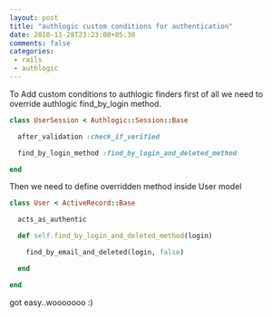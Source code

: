 ```yaml
---
layout: post
title: "authlogic custom conditions for authentication"
date: 2010-11-28T23:23:00+05:30
comments: false
categories:
 - rails
 - authlogic
---
```


To Add custom conditions to authlogic finders first of all we need to override authlogic find_by_login method. 

```ruby
class UserSession < Authlogic::Session::Base

  after_validation :check_if_verified

  find_by_login_method :find_by_login_and_deleted_method

end
```

Then we need to define overridden method inside User model 

```ruby
class User < ActiveRecord::Base

  acts_as_authentic

  def self.find_by_login_and_deleted_method(login)

    find_by_email_and_deleted(login, false)

  end

end
```
got easy..wooooooo :)
